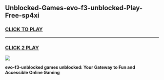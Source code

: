 
## Unblocked-Games-evo-f3-unblocked-Play-Free-sp4xi
<h3>
<a href="https://premium76.site?title=evo-f3-unblocked&ref=10A">CLICK TO PLAY</a></h3>
<hr>

<h3>
<a href="https://premium76.site?title=evo-f3-unblocked&ref=10A">CLICK 2 PLAY</a>
  
</h3>

<a href="https://premium76.site?title=evo-f3-unblocked&ref=10A"><img src="https://clearcache.store/games.png"></a>


**evo-f3-unblocked games unblocked: Your Gateway to Fun and Accessible Online Gaming**
